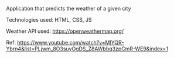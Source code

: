 Application that predicts the weather of a given city

Technologies used: HTML, CSS, JS

Weather API used:    https://openweathermap.org/

Ref:     https://www.youtube.com/watch?v=MIYQR-Ybrn4&list=PLjwm_8O3suyOgDS_Z8AWbbq3zpCmR-WE9&index=1
